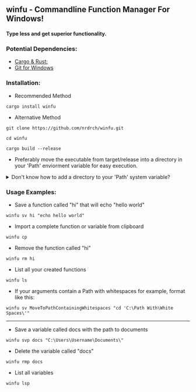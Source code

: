 ## winfu - Commandline Function Manager For Windows! 
#### Type less and get superior functionality. 
### Potential Dependencies:
- [Cargo & Rust:](https://doc.rust-lang.org/cargo/getting-started/installation.html)
- [Git for Windows](https://gitforwindows.org/)
### Installation:
- Recommended Method
```
cargo install winfu
```
- Alternative Method
```
git clone https://github.com/nrdrch/winfu.git
```
```
cd winfu
```
```
cargo build --release
```
- Preferably move the executable from target/release into a directory in your 'Path' enviorment variable for easy execution.
<details>
<summary>Don't know how to add a directory to your 'Path' system variable? </summary>
1. Press **Win+R** on your Keyboard and enter this to open the Advanced System Propersties 
```
C:\Windows\System32\SystemPropertiesAdvanced.exe
```
2. Click **Enviorment Variables** at the bottom.
3. In the **System variables** box, search for the variable **'Path'**, click on it to mark it and hit **Edit**
4. To add a directory now, click **New** and enter the **full path** to your executables directory.
</details>


### Usage Examples:
- Save a function called "hi" that will echo "hello world"
```
winfu sv hi "echo hello world"
```
- Import a complete function or variable from clipboard
```
winfu cp
```
- Remove the function called "hi"
```
winfu rm hi
```
- List all your created functions
```
winfu ls
```
- If your arguments contain a Path with whitespaces for example, format like this:
```
winfu sv MoveToPathContainingWhitespaces "cd 'C:\Path With\White Spaces\'"
```
---------
- Save a variable called docs with the path to documents
```
winfu svp docs "C:\Users\Username\Documents\"
```

- Delete the variable called "docs" 
```
winfu rmp docs
``` 
- List all variables
```
winfu lsp
```

